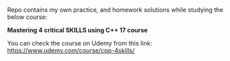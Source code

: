 Repo contains my own practice, and homework solutions while studying the below course:

<b>Mastering 4 critical SKILLS using C++ 17 course</b>

You can check the course on Udemy from this link: https://www.udemy.com/course/cpp-4skills/
